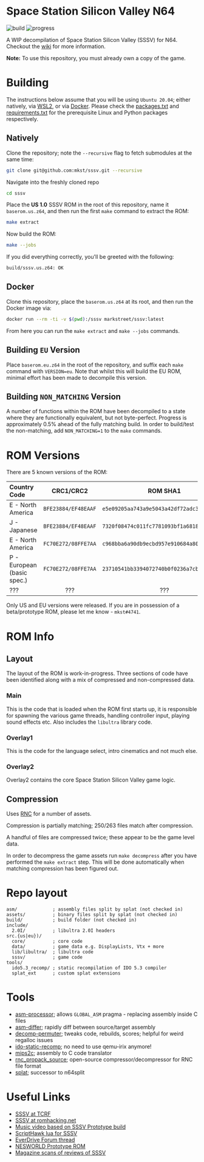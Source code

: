 # Space Station Silicon Valley N64

![build](https://github.com/mkst/sssv/workflows/build/badge.svg)
![progress](https://img.shields.io/badge/dynamic/json?url=https%3A//sssv.deco.mp/latest.json&color=critical&label=progress&query=$.progress[?(@.version=='us')].sections[?(@.section=='all')].percent&suffix=%&link=https%3A//sssv.deco.mp&logo=github&logoColor=959da5&labelColor=353c43)

A WIP decompilation of Space Station Silicon Valley (SSSV) for N64.
Checkout the [wiki](https://github.com/mkst/sssv/wiki) for more information.

**Note:** To use this repository, you must already own a copy of the game.

# Building

The instructions below assume that you will be using `Ubuntu 20.04`; either natively, via [WSL2](https://docs.microsoft.com/en-us/windows/wsl/install-win10), or via [Docker](https://docs.docker.com/get-docker/).
Please check the [packages.txt](packages.txt) and [requirements.txt](requirements.txt) for the  prerequisite Linux and Python packages respectively.

## Natively

Clone the repository; note the `--recursive` flag to fetch submodules at the same time:

```sh
git clone git@github.com:mkst/sssv.git --recursive
```

Navigate into the freshly cloned repo

```sh
cd sssv
```

Place the **US 1.0** SSSV ROM in the root of this repository, name it `baserom.us.z64`, and then run the first `make` command to extract the ROM:

```sh
make extract
```

Now build the ROM:

```sh
make --jobs
```

If you did everything correctly, you'll be greeted with the following:

```sh
build/sssv.us.z64: OK
```

## Docker

Clone this repository, place the `baserom.us.z64` at its root, and then run the Docker image via:

```sh
docker run --rm -ti -v $(pwd):/sssv markstreet/sssv:latest
```

From here you can run the `make extract` and `make --jobs` commands.

## Building `EU` Version

Place `baserom.eu.z64` in the root of the repository, and suffix each `make` command with `VERSION=eu`. Note that whilst this will build the EU ROM, minimal effort has been made to decompile this version.

## Building `NON_MATCHING` Version

A number of functions within the ROM have been decompiled to a state where they are functionally equivalent, but not byte-perfect. Progress is approximately 0.5% ahead of the fully matching build. In order to build/test the non-matching, add `NON_MATCHING=1` to the `make` commands.

# ROM Versions

There are 5 known versions of the ROM:

| Country Code               | CRC1/CRC2           | ROM SHA1                                   | Notes           | Version |
|:---------------------------|:-------------------:|:------------------------------------------:|:----------------|:-------:|
| E - North America          | `BFE23884/EF48EAAF` | `e5e09205aa743a9e5043a42df72adc379c746b0b` | US 1.0          | `1.37`  |
| J - Japanese               | `BFE23884/EF48EAAF` | `7320f08474c011fc7781093bf1a6818c37ce51e2` | JP (Unreleased) | `1.37`  |
| E - North America          | `FC70E272/08FFE7AA` | `c968bba6a90db9ecbd957e910684a80726b0497d` | US 1.1          | `1.37`  |
| P - European (basic spec.) | `FC70E272/08FFE7AA` | `23710541bb3394072740b0f0236a7cb1a7d41531` | EU              | `1.37`  |
| ???                        | ???                 | ???                                        | [NES World](http://www.nesworld.com/prototype-details.php?system=n64&data=124) | `1.26B` |

Only US and EU versions were released. If you are in possession of a beta/prototype ROM, please let me know - `mkst#4741`.

# ROM Info

## Layout

The layout of the ROM is work-in-progress. Three sections of code have been identified along with a mix of compressed and non-compressed data.

### Main

This is the code that is loaded when the ROM first starts up, it is responsible for spawning the various game threads, handling controller input, playing sound effects etc. Also includes the `libultra` library code.

### Overlay1

This is the code for the language select, intro cinematics and not much else.

### Overlay2

Overlay2 contains the core Space Station Silicon Valley game logic.

## Compression

Uses [RNC](https://segaretro.org/Rob_Northen_compression) for a number of assets.

Compression is partially matching; 250/263 files match after compression.

A handful of files are compressed twice; these appear to be the game level data.

In order to decompress the game assets run `make decompress` after you have performed the `make extract` step. This will be done automatically when matching compression has been figured out.

# Repo layout

```
asm/             ; assembly files split by splat (not checked in)
assets/          ; binary files split by splat (not checked in)
build/           ; build folder (not checked in)
include/
  2.0I/          ; libultra 2.0I headers
src.{us|eu})/
  core/          ; core code
  data/          ; game data e.g. DisplayLists, Vtx + more
  lib/libultra/  ; libultra code
  sssv/          ; game code
tools/
  ido5.3_recomp/ ; static recompilation of IDO 5.3 compiler
  splat_ext      ; custom splat extensions
```

# Tools

 - [asm-processor](https://github.com/simonlindholm/asm-processor); allows `GLOBAL_ASM` pragma - replacing assembly inside C files
 - [asm-differ](https://github.com/simonlindholm/asm-differ); rapidly diff between source/target assembly
 - [decomp-permuter](https://github.com/simonlindholm/decomp-permuter); tweaks code, rebuilds, scores; helpful for weird regalloc issues
 - [ido-static-recomp](https://github.com/Emill/ido-static-recomp); no need to use qemu-irix anymore!
 - [mips2c](https://github.com/matt-kempster/mips_to_c); assembly to C code translator
 - [rnc_propack_source](https://github.com/lab313ru/rnc_propack_source); open-source compressor/decompressor for RNC file format
 - [splat](https://github.com/ethteck/splat); successor to n64split

# Useful Links
 - [SSSV at TCRF](https://tcrf.net/Space_Station_Silicon_Valley_(Nintendo_64))
 - [SSSV at romhacking.net](http://datacrystal.romhacking.net/wiki/Space_Station_Silicon_Valley_(Nintendo_64))
 - [Music video based on SSSV Prototype build](https://www.youtube.com/watch?v=IAJ4OT6-5GU)
 - [ScriptHawk lua for SSSV](https://github.com/Isotarge/ScriptHawk/blob/master/games/sssv.lua)
 - [EverDrive Forum thread](https://krikzz.com/forum/index.php?topic=6946.0)
 - [NESWORLD Prototype ROM](http://nesworld.com/prototype-details.php?system=n64&data=124)
 - [Magazine scans of reviews of SSSV](https://www.nintendo64ever.com/Tests-Nintendo-64-Game,321,Space-Station-Silicon-Valley,1.html)
